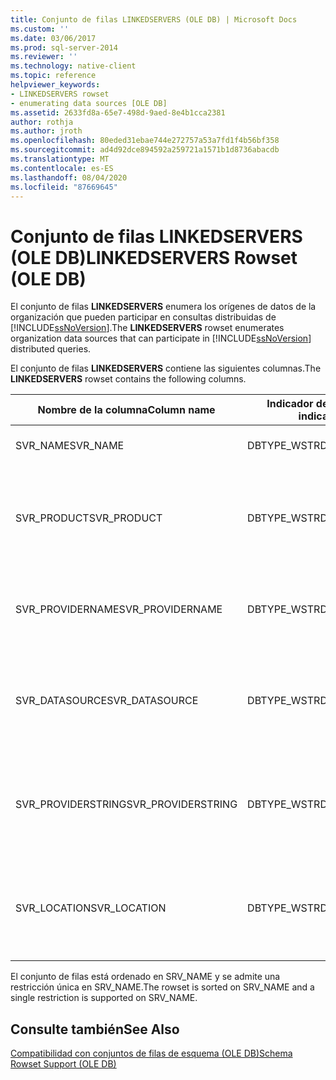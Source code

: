 ```yaml
---
title: Conjunto de filas LINKEDSERVERS (OLE DB) | Microsoft Docs
ms.custom: ''
ms.date: 03/06/2017
ms.prod: sql-server-2014
ms.reviewer: ''
ms.technology: native-client
ms.topic: reference
helpviewer_keywords:
- LINKEDSERVERS rowset
- enumerating data sources [OLE DB]
ms.assetid: 2633fd8a-65e7-498d-9aed-8e4b1cca2381
author: rothja
ms.author: jroth
ms.openlocfilehash: 80eded31ebae744e272757a53a7fd1f4b56bf358
ms.sourcegitcommit: ad4d92dce894592a259721a1571b1d8736abacdb
ms.translationtype: MT
ms.contentlocale: es-ES
ms.lasthandoff: 08/04/2020
ms.locfileid: "87669645"
---
```

# <a name="linkedservers-rowset-ole-db"></a><span data-ttu-id="92c0c-102">Conjunto de filas LINKEDSERVERS (OLE DB)</span><span class="sxs-lookup"><span data-stu-id="92c0c-102">LINKEDSERVERS Rowset (OLE DB)</span></span>
  <span data-ttu-id="92c0c-103">El conjunto de filas **LINKEDSERVERS** enumera los orígenes de datos de la organización que pueden participar en consultas distribuidas de [!INCLUDE[ssNoVersion](../../../includes/ssnoversion-md.md)].</span><span class="sxs-lookup"><span data-stu-id="92c0c-103">The **LINKEDSERVERS** rowset enumerates organization data sources that can participate in [!INCLUDE[ssNoVersion](../../../includes/ssnoversion-md.md)] distributed queries.</span></span>  
  
 <span data-ttu-id="92c0c-104">El conjunto de filas **LINKEDSERVERS** contiene las siguientes columnas.</span><span class="sxs-lookup"><span data-stu-id="92c0c-104">The **LINKEDSERVERS** rowset contains the following columns.</span></span>  
  
|<span data-ttu-id="92c0c-105">Nombre de la columna</span><span class="sxs-lookup"><span data-stu-id="92c0c-105">Column name</span></span>|<span data-ttu-id="92c0c-106">Indicador de tipo</span><span class="sxs-lookup"><span data-stu-id="92c0c-106">Type indicator</span></span>|<span data-ttu-id="92c0c-107">Descripción</span><span class="sxs-lookup"><span data-stu-id="92c0c-107">Description</span></span>|  
|-----------------|--------------------|-----------------|  
|<span data-ttu-id="92c0c-108">SVR_NAME</span><span class="sxs-lookup"><span data-stu-id="92c0c-108">SVR_NAME</span></span>|<span data-ttu-id="92c0c-109">DBTYPE_WSTR</span><span class="sxs-lookup"><span data-stu-id="92c0c-109">DBTYPE_WSTR</span></span>|<span data-ttu-id="92c0c-110">Nombre de un servidor vinculado.</span><span class="sxs-lookup"><span data-stu-id="92c0c-110">Name of a linked server.</span></span>|  
|<span data-ttu-id="92c0c-111">SVR_PRODUCT</span><span class="sxs-lookup"><span data-stu-id="92c0c-111">SVR_PRODUCT</span></span>|<span data-ttu-id="92c0c-112">DBTYPE_WSTR</span><span class="sxs-lookup"><span data-stu-id="92c0c-112">DBTYPE_WSTR</span></span>|<span data-ttu-id="92c0c-113">Fabricante u otro nombre que identifica el tipo de almacén de datos representado por el nombre del servidor vinculado.</span><span class="sxs-lookup"><span data-stu-id="92c0c-113">Manufacturer or other name identifying the type of data store represented by the name of the linked server.</span></span>|  
|<span data-ttu-id="92c0c-114">SVR_PROVIDERNAME</span><span class="sxs-lookup"><span data-stu-id="92c0c-114">SVR_PROVIDERNAME</span></span>|<span data-ttu-id="92c0c-115">DBTYPE_WSTR</span><span class="sxs-lookup"><span data-stu-id="92c0c-115">DBTYPE_WSTR</span></span>|<span data-ttu-id="92c0c-116">Nombre descriptivo del proveedor OLE DB que se usa para consumir datos del servidor.</span><span class="sxs-lookup"><span data-stu-id="92c0c-116">Friendly name of the OLE DB provider used to consume data from the server.</span></span>|  
|<span data-ttu-id="92c0c-117">SVR_DATASOURCE</span><span class="sxs-lookup"><span data-stu-id="92c0c-117">SVR_DATASOURCE</span></span>|<span data-ttu-id="92c0c-118">DBTYPE_WSTR</span><span class="sxs-lookup"><span data-stu-id="92c0c-118">DBTYPE_WSTR</span></span>|<span data-ttu-id="92c0c-119">Cadena DBPROP_INIT_DATASOURCE de OLE DB que se usa para adquirir un origen de datos del proveedor.</span><span class="sxs-lookup"><span data-stu-id="92c0c-119">OLE DB DBPROP_INIT_DATASOURCE string used to acquire a data source from the provider.</span></span>|  
|<span data-ttu-id="92c0c-120">SVR_PROVIDERSTRING</span><span class="sxs-lookup"><span data-stu-id="92c0c-120">SVR_PROVIDERSTRING</span></span>|<span data-ttu-id="92c0c-121">DBTYPE_WSTR</span><span class="sxs-lookup"><span data-stu-id="92c0c-121">DBTYPE_WSTR</span></span>|<span data-ttu-id="92c0c-122">Valor DBPROP_INIT_PROVIDERSTRING de OLE DB que se usa para adquirir un origen de datos del proveedor.</span><span class="sxs-lookup"><span data-stu-id="92c0c-122">OLE DB DBPROP_INIT_PROVIDERSTRING value used to acquire a data source from the provider.</span></span>|  
|<span data-ttu-id="92c0c-123">SVR_LOCATION</span><span class="sxs-lookup"><span data-stu-id="92c0c-123">SVR_LOCATION</span></span>|<span data-ttu-id="92c0c-124">DBTYPE_WSTR</span><span class="sxs-lookup"><span data-stu-id="92c0c-124">DBTYPE_WSTR</span></span>|<span data-ttu-id="92c0c-125">Cadena OLE DB DBPROP_INIT_LOCATION de OLE DB que se usa para adquirir un origen de datos del proveedor.</span><span class="sxs-lookup"><span data-stu-id="92c0c-125">OLE DB DBPROP_INIT_LOCATION string used to acquire a data source from the provider.</span></span>|  
  
 <span data-ttu-id="92c0c-126">El conjunto de filas está ordenado en SRV_NAME y se admite una restricción única en SRV_NAME.</span><span class="sxs-lookup"><span data-stu-id="92c0c-126">The rowset is sorted on SRV_NAME and a single restriction is supported on SRV_NAME.</span></span>  
  
## <a name="see-also"></a><span data-ttu-id="92c0c-127">Consulte también</span><span class="sxs-lookup"><span data-stu-id="92c0c-127">See Also</span></span>  
 [<span data-ttu-id="92c0c-128">Compatibilidad con conjuntos de filas de esquema &#40;OLE DB&#41;</span><span class="sxs-lookup"><span data-stu-id="92c0c-128">Schema Rowset Support &#40;OLE DB&#41;</span></span>](schema-rowset-support-ole-db.md)  
  
  

